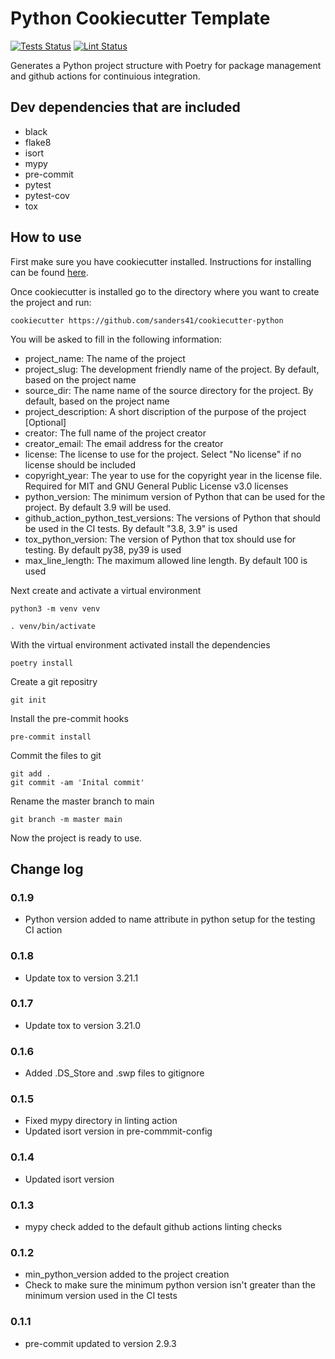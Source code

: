 # Python Cookiecutter Template

[![Tests Status](https://github.com/sanders41/cookiecutter-python/workflows/Testing/badge.svg?branch=main&event=push)](https://github.com/sanders41/cookiecutter-python/actions?query=workflow%3ATesting+branch%3Amain+event%3Apush)
[![Lint Status](https://github.com/sanders41/cookiecutter-python/workflows/Linting/badge.svg?branch=main&event=push)](https://github.com/sanders41/cookiecutter-python/actions?query=workflow%3ALinting+branch%3Amain+event%3Apush)

Generates a Python project structure with Poetry for package management and github actions for continuious integration.

## Dev dependencies that are included

- black
- flake8
- isort
- mypy
- pre-commit
- pytest
- pytest-cov
- tox

## How to use

First make sure you have cookiecutter installed. Instructions for installing can be found [here](https://cookiecutter.readthedocs.io/en/1.7.2/installation.html).

Once cookiecutter is installed go to the directory where you want to create the project and run:

```
cookiecutter https://github.com/sanders41/cookiecutter-python
```

You will be asked to fill in the following information:
  -  project_name: The name of the project
  -  project_slug: The development friendly name of the project. By default, based on the project name
  -  source_dir: The name name of the source directory for the project. By default, based on the project name
  -  project_description: A short discription of the purpose of the project [Optional]
  -  creator: The full name of the project creator
  -  creator_email: The email address for the creator
  -  license: The license to use for the project. Select "No license" if no license should be included
  -  copyright_year: The year to use for the copyright year in the license file. Required for MIT and GNU General Public License v3.0 licenses
  -  python_version: The minimum version of Python that can be used for the project. By default 3.9 will be used.
  -  github_action_python_test_versions: The versions of Python that should be used in the CI tests. By default "3.8, 3.9" is used
  -  tox_python_version: The version of Python that tox should use for testing. By default py38, py39 is used
  -  max_line_length: The maximum allowed line length. By default 100 is used

Next create and activate a virtual environment

```
python3 -m venv venv
```

```
. venv/bin/activate
```

With the virtual environment activated install the dependencies

```
poetry install
```

Create a git repositry

```
git init
```

Install the pre-commit hooks

```
pre-commit install
```

Commit the files to git

```
git add .
git commit -am 'Inital commit'
```

Rename the master branch to main

```
git branch -m master main
```

Now the project is ready to use.

## Change log

### 0.1.9

- Python version added to name attribute in python setup for the testing CI action

### 0.1.8

- Update tox to version 3.21.1

### 0.1.7

- Update tox to version 3.21.0

### 0.1.6

- Added .DS_Store and .swp files to gitignore

### 0.1.5

- Fixed mypy directory in linting action
- Updated isort version in pre-commmit-config

### 0.1.4

- Updated isort version

### 0.1.3

- mypy check added to the default github actions linting checks

### 0.1.2

- min_python_version added to the project creation
- Check to make sure the minimum python version isn't greater than the minimum version used in
  the CI tests

### 0.1.1

- pre-commit updated to version 2.9.3
